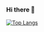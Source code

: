 ### Hi there 👋

[![Top Langs](https://github-readme-stats.vercel.app/api/top-langs/?username=Madison-Davis&layout=compact&theme=kacho_ga)](https://github.com/Madison-Davis/github-readme-stats)

<!--
**Madison-Davis/Madison-Davis** is a ✨ _special_ ✨ repository because its `README.md` (this file) appears on your GitHub profile.

Here are some ideas to get you started:

- 🔭 I’m currently working on ...
- 🌱 I’m currently learning ...
- 👯 I’m looking to collaborate on ...
- 🤔 I’m looking for help with ...
- 💬 Ask me about ...
- 📫 How to reach me: ...
- 😄 Pronouns: ...
- ⚡ Fun fact: ...
-->

